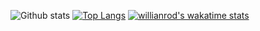 
![Github stats](https://github-readme-stats.vercel.app/api?username=M4ster3001)
[![Top Langs](https://github-readme-stats.vercel.app/api/top-langs/?username=anuraghazra&layout=compact)](https://github.com/M4ster3001/github-readme-stats)
[![willianrod's wakatime stats](https://github-readme-stats.vercel.app/api/wakatime?username=willianrod&layout=compact)](https://github.com/M4ster3001/github-readme-stats)

